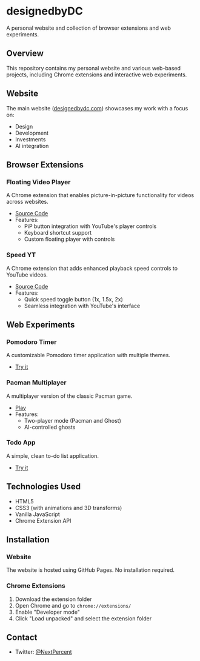 # designedbyDC

A personal website and collection of browser extensions and web experiments.

## Overview

This repository contains my personal website and various web-based projects, including Chrome extensions and interactive web experiments.

## Website

The main website ([designedbydc.com](https://designedbydc.com)) showcases my work with a focus on:

- Design
- Development
- Investments
- AI integration

## Browser Extensions

### Floating Video Player
A Chrome extension that enables picture-in-picture functionality for videos across websites.
- [Source Code](https://github.com/designedbydc/designedbydc.github.io/tree/master/floating-video-player)
- Features:
  - PiP button integration with YouTube's player controls
  - Keyboard shortcut support
  - Custom floating player with controls

### Speed YT
A Chrome extension that adds enhanced playback speed controls to YouTube videos.
- [Source Code](https://github.com/designedbydc/designedbydc.github.io/tree/master/speed-yt)
- Features:
  - Quick speed toggle button (1x, 1.5x, 2x)
  - Seamless integration with YouTube's interface

## Web Experiments

### Pomodoro Timer
A customizable Pomodoro timer application with multiple themes.
- [Try it](https://designedbydc.com/experiments/pomodoro.html)

### Pacman Multiplayer
A multiplayer version of the classic Pacman game.
- [Play](https://designedbydc.com/experiments/pacman.html)
- Features:
  - Two-player mode (Pacman and Ghost)
  - AI-controlled ghosts

### Todo App
A simple, clean to-do list application.
- [Try it](https://designedbydc.com/experiments/todo.html)

## Technologies Used

- HTML5
- CSS3 (with animations and 3D transforms)
- Vanilla JavaScript
- Chrome Extension API

## Installation

### Website
The website is hosted using GitHub Pages. No installation required.

### Chrome Extensions
1. Download the extension folder
2. Open Chrome and go to `chrome://extensions/`
3. Enable "Developer mode"
4. Click "Load unpacked" and select the extension folder

## Contact

- Twitter: [@NextPercent](https://x.com/NextPercent)